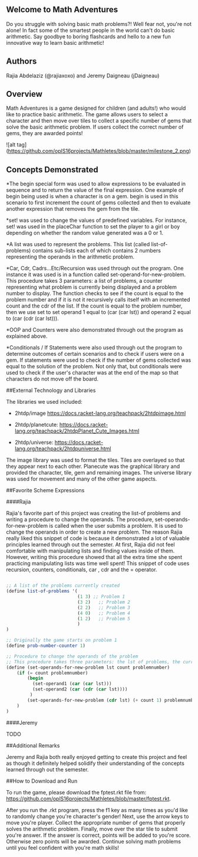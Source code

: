 ## Welcome to Math Adventures

Do you struggle with solving basic math problems?! Well fear not, you're not alone! In fact some of the smartest people in the world can't do basic arithmetic. Say goodbye to boring flashcards and hello to a new fun innovative way to learn basic arithmetic!

## Authors

Rajia Abdelaziz (@rajiaxoxo) 
            and 
Jeremy Daigneau (jDaigneau)
   
## Overview

Math Adventures is a game designed for children (and adults!) who would like to practice basic arithmetic. The game allows users to select a character and then move over tiles to collect a specific number of gems that solve the basic arithmetic problem. If users collect the correct number of gems, they are awarded points!


![alt tag] (https://github.com/oplS16projects/Mathletes/blob/master/milestone_2.png)

## Concepts Demonstrated

*The begin special form was used to allow expressions to be evaluated in sequence and to return the value of the final expression. One example of begin being used is when a character is on a gem. begin is used in this scenario to first increment the count of gems collected and then to evaluate another expression that removes the gem from the tile.  

*set! was used to change the values of predefined variables. For instance, set! was used in the placeChar function to set the player to a girl or boy depending on whether the random value generated was a 0 or 1. 

*A list was used to represent the problems. This list (called list-of-problems) contains sub-lists each of which contains 2 numbers representing the operands in the arithmetic problem.

*Car, Cdr, Cadrs...Etc/Recursion was used through out the program. One instance it was used is in a function called set-operand-for-new-problem. This procedure takes 3 parameters: a list of problems, a counter representing what problem is currently being displayed and a problem number to display. The function checks to see if the count is equal to the problem number and if it is not it recursively calls itself with an incremented count and the cdr of the list. If the count is equal to the problem number, then we use set to set operand 1 equal to (car (car lst)) and operand 2 equal to (car (cdr (car lst))).   

*OOP and Counters were also demonstrated through out the program as explained above. 

*Conditionals / If Statements were also used through out the program to determine outcomes of certain scenarios and to check if users were on a gem. If statements were used to check if the number of gems collected was equal to the solution of the problem. Not only that, but conditionals were used to check if the user's character was at the end of the map so that characters do not move off the board. 
 
##External Technology and Libraries

The libraries we used included:
 
  * 2htdp/image         https://docs.racket-lang.org/teachpack/2htdpimage.html
  
  * 2htdp/planetcute:   https://docs.racket-lang.org/teachpack/2htdpPlanet_Cute_Images.html

  * 2htdp/universe:     https://docs.racket-lang.org/teachpack/2htdpuniverse.html


The image library was used to format the tiles. Tiles are overlayed so that they appear next to each other. Planecute was the graphical library and provided the character, tile, gem and remaining images. The universe library was used for movement and many of the other game aspects.   

##Favorite Scheme Expressions

####Rajia 

Rajia's favorite part of this project was creating the list-of problems and writing a procedure to change the operands. The procedure, set-operands-for-new-problem is called when the user submits a problem. It is used to change the operands in order to create a new problem. The reason Rajia really liked this snippet of code is because it demonstrated a lot of valuable principles learned through out the semester. At first, Rajia did not feel comfortable with manipulating lists and finding values inside of them. However, writing this procedure showed that all the extra time she spent practicing manipulating lists was time well spent! This snippet of code uses recursion, counters, conditionals, car , cdr and the = operator. 

```scheme

;; A list of the problems currently created
(define list-of-problems '(
                           (1 3) ;; Problem 1
                           (3 2)   ;; Problem 2
                           (2 2)   ;; Problem 3
                           (4 0)   ;; Problem 4
                           (1 2)   ;; Problem 5
                           )
)

;; Originally the game starts on problem 1
(define prob-number-counter 1)

;; Procedure to change the operands of the problem
;; This procedure takes three parameters: the lst of problems, the current problem counter, and the problem number to be displayed 
(define (set-operands-for-new-problem lst count problemnumber)
    (if (= count problemnumber) 
        (begin
          (set-operand1 (car (car lst)))
          (set-operand2 (car (cdr (car lst))))
         )
        (set-operands-for-new-problem (cdr lst) (+ count 1) problemnumber)
    )
)
```

####Jeremy

TODO

##Additional Remarks

Jeremy and Rajia both really enjoyed getting to create this project and feel as though it definitely helped solidify their understanding of the concepts learned through out the semester. 

##How to Download and Run

To run the game, please download the fptest.rkt file from: https://github.com/oplS16projects/Mathletes/blob/master/fptest.rkt. 

After you run the .rkt program, press the f1 key as many times as you'd like to randomly change you're character's gender! Next, use the arrow keys to move you're player. Collect the appropriate number of gems that properly solves the arithmetic problem. Finally, move over the star tile to submit you're answer. If the answer is correct, points will be added to you're score. Otherwise zero points will be awarded. Continue solving math problems until you feel confident with you're math skills!

